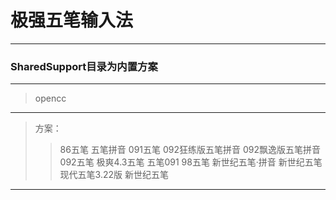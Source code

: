 # 极强五笔输入法 


---

### SharedSupport目录为内置方案

---

>opencc


---
> 方案：
>> 86五笔
>> 五笔拼音
>> 091五笔
>> 092狂练版五笔拼音
>> 092飘逸版五笔拼音
>> 092五笔
>> 极爽4.3五笔
>> 五笔091
>> 98五笔
>> 新世纪五笔·拼音
>> 新世纪五笔
>> 现代五笔3.22版
>> 新世纪五笔
---
